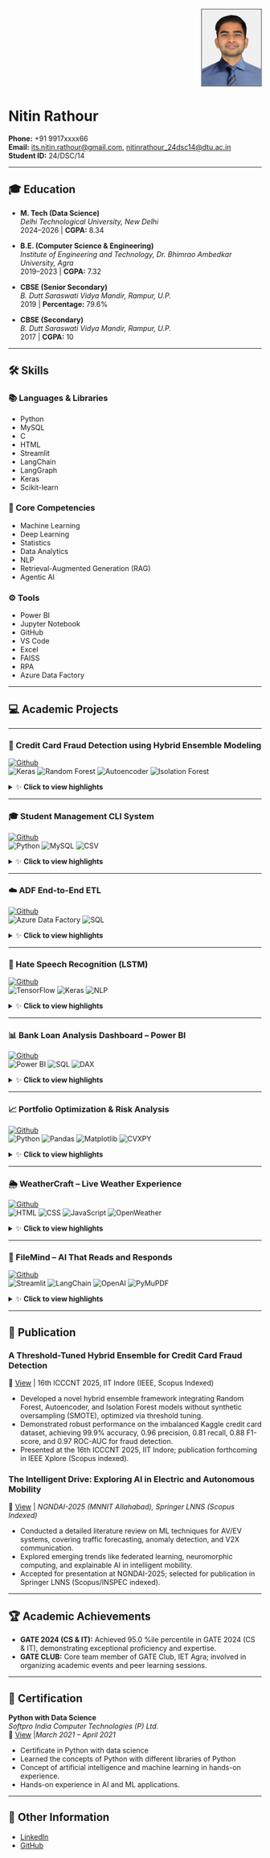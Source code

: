 <p align="right">
  <img src="https://github.com/its-nitin-rathour/Resume/blob/main/Img.jpg" alt="Nitin Rathour" width="120" />
</p>

# Nitin Rathour

**Phone:** +91 9917xxxx66  
**Email:** its.nitin.rathour@gmail.com, nitinrathour_24dsc14@dtu.ac.in   
**Student ID:** 24/DSC/14  

---

## 🎓 Education

- **M. Tech (Data Science)**  
  *Delhi Technological University, New Delhi*  
  2024–2026 | **CGPA:** 8.34

- **B.E. (Computer Science & Engineering)**  
  *Institute of Engineering and Technology, Dr. Bhimrao Ambedkar University, Agra*  
  2019–2023 | **CGPA:** 7.32

- **CBSE (Senior Secondary)**  
  *B. Dutt Saraswati Vidya Mandir, Rampur, U.P.*  
  2019 | **Percentage:** 79.6%

- **CBSE (Secondary)**  
  *B. Dutt Saraswati Vidya Mandir, Rampur, U.P.*  
  2017 | **CGPA:** 10

---

## 🛠 Skills

### 📚 Languages & Libraries  
- Python  
- MySQL  
- C  
- HTML  
- Streamlit  
- LangChain  
- LangGraph  
- Keras  
- Scikit-learn  

### 🎯 Core Competencies  
- Machine Learning  
- Deep Learning  
- Statistics  
- Data Analytics  
- NLP  
- Retrieval-Augmented Generation (RAG)  
- Agentic AI  

### ⚙️ Tools  
- Power BI  
- Jupyter Notebook  
- GitHub  
- VS Code  
- Excel  
- FAISS  
- RPA  
- Azure Data Factory  

---

## 💻 Academic Projects  

---

### 🚨 Credit Card Fraud Detection using Hybrid Ensemble Modeling  
[![Github](https://img.shields.io/badge/Github-Repo-181717?logo=github&logoColor=white)](https://github.com/its-nitin-rathour/Credit-Card-Fraud-Detection-using-Hybrid-Ensemble-Modeling)  
![Keras](https://img.shields.io/badge/Keras-D00000?logo=keras&logoColor=white) 
![Random Forest](https://img.shields.io/badge/RandomForest-228B22) 
![Autoencoder](https://img.shields.io/badge/Autoencoder-1E90FF) 
![Isolation Forest](https://img.shields.io/badge/IsolationForest-FF7F50)  

<details>
<summary>✨ <b>Click to view highlights</b></summary>

- Built a hybrid ML/DL model (Random Forest + Isolation Forest + Autoencoder) for imbalanced fraud detection (284K+ records, 0.17% fraud).  
- Applied **dynamic threshold tuning**, boosting fraud-class F1-score to `0.88` and AUC to `0.97`.  
- Achieved **Precision = 0.96**, **Recall = 0.81**, reducing false positives by `50%`.  

</details>  

---

### 🎓 Student Management CLI System  
[![Github](https://img.shields.io/badge/Github-Repo-181717?logo=github&logoColor=white)](https://github.com/its-nitin-rathour/student-management-cli-mysql)  
![Python](https://img.shields.io/badge/Python-3776AB?logo=python&logoColor=white) 
![MySQL](https://img.shields.io/badge/MySQL-4479A1?logo=mysql&logoColor=white) 
![CSV](https://img.shields.io/badge/CSV-696969)  

<details>
<summary>✨ <b>Click to view highlights</b></summary>

- Modular, terminal-based student management system with **CRUD operations**.  
- Integrated **CSV import/export, advanced search, bulk actions, automated reporting**.  
- Showcased **database integration, clean code structure, and user-centric CLI design**.  

</details>  

---

### ☁️ ADF End-to-End ETL  
[![Github](https://img.shields.io/badge/Github-Repo-181717?logo=github&logoColor=white)](https://github.com/its-nitin-rathour/adf-end-to-end-project)  
![Azure Data Factory](https://img.shields.io/badge/Azure%20Data%20Factory-0078D4?logo=microsoftazure&logoColor=white) 
![SQL](https://img.shields.io/badge/SQL-336791)  

<details>
<summary>✨ <b>Click to view highlights</b></summary>

- Built an **end-to-end data pipeline** migrating on-premises to cloud.  
- Implemented **file & SQL ingestion**, with **automatic email alerts** for errors.  
- Integrated with Git for **version control & CI/CD**.  

</details>  

---

### 🤖 Hate Speech Recognition (LSTM)  
[![Github](https://img.shields.io/badge/Github-Repo-181717?logo=github&logoColor=white)](https://github.com/its-nitin-rathour/Hate-Speech-Recognition)  
![TensorFlow](https://img.shields.io/badge/TensorFlow-FF6F00?logo=tensorflow&logoColor=white) 
![Keras](https://img.shields.io/badge/Keras-D00000?logo=keras&logoColor=white) 
![NLP](https://img.shields.io/badge/NLP-800080)  

<details>
<summary>✨ <b>Click to view highlights</b></summary>

- Trained **LSTM model** for hate-speech detection on **31K+ tweets**.  
- Used **SMOTE** to fix class imbalance. Achieved **91% accuracy** & **0.87 F1-score**.  
- Reduced **false negatives by 22%** and delivered **production-ready classifier**.  

</details>  

---

### 📊 Bank Loan Analysis Dashboard – Power BI  
[![Github](https://img.shields.io/badge/Github-Repo-181717?logo=github&logoColor=white)](https://github.com/its-nitin-rathour/Bank-Loan-Analysis-Dashboard-Power-Bi)  
![Power BI](https://img.shields.io/badge/PowerBI-F2C811?logo=powerbi&logoColor=black) 
![SQL](https://img.shields.io/badge/SQL-336791) 
![DAX](https://img.shields.io/badge/DAX-808080)  

<details>
<summary>✨ <b>Click to view highlights</b></summary>

- Built dashboards to track **loan KPIs** (funded amount, payments, interest rate, DTI).  
- Implemented **MTD & MoM** with slicers + custom visuals.  
- Designed **overview, summary, detail pages** with region, loan type, borrower analysis.  

</details>  

---

### 📈 Portfolio Optimization & Risk Analysis  
[![Github](https://img.shields.io/badge/Github-Repo-181717?logo=github&logoColor=white)](https://github.com/its-nitin-rathour/Portfolio-Optimization-Risk-Analysis)  
![Python](https://img.shields.io/badge/Python-3776AB?logo=python&logoColor=white) 
![Pandas](https://img.shields.io/badge/Pandas-150458?logo=pandas&logoColor=white) 
![Matplotlib](https://img.shields.io/badge/Matplotlib-FF9800) 
![CVXPY](https://img.shields.io/badge/CVXPY-0D47A1)  

<details>
<summary>✨ <b>Click to view highlights</b></summary>

- Implemented **Markowitz mean–variance optimization** on 10 equities.  
- Constructed **Max-Sharpe portfolio** with return `37.23%`, volatility `30.54%`, Sharpe `1.22`.  
- Quantified risk with **VaR & CVaR (95% confidence)** using Historical, Parametric & Monte Carlo.  
- Backtested monthly rebalancing (2019–2025): return `158.48%`, Sharpe `0.83`.  

</details>  

---

### 🌦 WeatherCraft – Live Weather Experience  
[![Github](https://img.shields.io/badge/Github-Repo-181717?logo=github&logoColor=white)](https://github.com/its-nitin-rathour/WeatherCraft)  
![HTML](https://img.shields.io/badge/HTML-E34F26?logo=html5&logoColor=white) 
![CSS](https://img.shields.io/badge/CSS-1572B6?logo=css3&logoColor=white) 
![JavaScript](https://img.shields.io/badge/JavaScript-F7DF1E?logo=javascript&logoColor=black) 
![OpenWeather](https://img.shields.io/badge/OpenWeather-FF5733)  

<details>
<summary>✨ <b>Click to view highlights</b></summary>

- Built a **responsive weather app** with real-time forecasts and animated Lottie icons.  
- Added **auto-location, smart search, clickable history** for smooth UX.  
- Designed **color-coded UV index & intuitive UI** for accessibility across devices.  

</details>  

---

### 🤝 FileMind – AI That Reads and Responds  
[![Github](https://img.shields.io/badge/Github-Repo-181717?logo=github&logoColor=white)](https://github.com/its-nitin-rathour/Hate-Speech-Recognition)  
![Streamlit](https://img.shields.io/badge/Streamlit-FF4B4B?logo=streamlit&logoColor=white) 
![LangChain](https://img.shields.io/badge/LangChain-00A3E0) 
![OpenAI](https://img.shields.io/badge/OpenAI-412991?logo=openai&logoColor=white) 
![PyMuPDF](https://img.shields.io/badge/PyMuPDF-8B0000)  

<details>
<summary>✨ <b>Click to view highlights</b></summary>

- Created a **Streamlit chatbot** using LangChain + OpenAI for interactive Q&A.  
- Added **PDF upload support** with PyMuPDF + Pandas for contextual answers.  
- Used a **custom PromptTemplate** + chat history for context-aware responses.  

</details>  



---
## 🧠 Publication

### A Threshold-Tuned Hybrid Ensemble for Credit Card Fraud Detection
🔗 [View](https://16icccnt.com/new/register/certi/9976_1_Nitin_Rathour_16th_ICCCNT_2025.pdf) | 16th ICCCNT 2025, IIT Indore (IEEE, Scopus Indexed)

- Developed a novel hybrid ensemble framework integrating Random Forest, Autoencoder, and Isolation Forest models without synthetic oversampling (SMOTE), optimized via threshold tuning.
- Demonstrated robust performance on the imbalanced Kaggle credit card dataset, achieving 99.9% accuracy, 0.96 precision, 0.81 recall, 0.88 F1-score, and 0.97 ROC-AUC for fraud detection.
- Presented at the 16th ICCCNT 2025, IIT Indore; publication forthcoming in IEEE Xplore (Scopus indexed).


### The Intelligent Drive: Exploring AI in Electric and Autonomous Mobility  
🔗 [View](https://www.ngndai.mnnit.ac.in/) | _NGNDAI-2025 (MNNIT Allahabad), Springer LNNS (Scopus Indexed)_

- Conducted a detailed literature review on ML techniques for AV/EV systems, covering traffic forecasting, anomaly detection, and V2X communication.  
- Explored emerging trends like federated learning, neuromorphic computing, and explainable AI in intelligent mobility.  
- Accepted for presentation at NGNDAI-2025; selected for publication in Springer LNNS (Scopus/INSPEC indexed).

---

## 🏆 Academic Achievements

- **GATE 2024 (CS & IT):** Achieved 95.0 %ile percentile in GATE 2024 (CS & IT),  demonstrating exceptional proficiency and expertise.
- **GATE CLUB:** Core team member of GATE Club, IET Agra; involved in organizing academic events and peer learning sessions.

---

## 📜 Certification

**Python with Data Science**  
*Softpro India Computer Technologies (P) Ltd.*  
🔗 [View](https://drive.google.com/file/d/1f6Cgk9xswWqCL0CnIpL8GhGphHIouhej/view?usp=sharing) |_March 2021 – April 2021_

- Certificate in Python with data science
- Learned the concepts of  Python with different libraries of Python
- Concept of artificial intelligence and machine learning in hands-on experience.
- Hands-on experience in AI and ML applications.


---

## 🔗 Other Information

- [LinkedIn](https://www.linkedin.com/in/its-nitin-rathour/)
- [GitHub](https://github.com/its-nitin-rathour)

